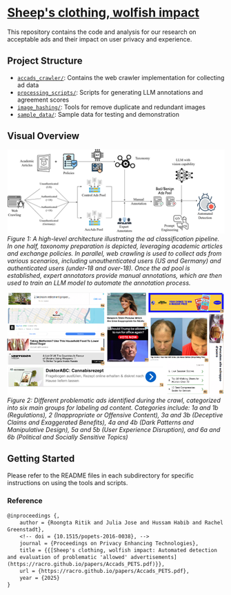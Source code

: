 # [Sheep's clothing, wolfish impact](https://racro.github.io/papers/Accads_PETS.pdf)

This repository contains the code and analysis for our research on acceptable ads and their impact on user privacy and experience.

## Project Structure

- [`accads_crawler/`](accads_crawler/README.md): Contains the web crawler implementation for collecting ad data
- [`processing_scripts/`](processing_scripts/README.md): Scripts for generating LLM annotations and agreement scores
- [`image_hashing/`](image_hashing/README.md): Tools for remove duplicate and redundant images
- [`sample_data/`](sample_data/README.md): Sample data for testing and demonstration

## Visual Overview

![Acceptable Ads Overview](accads.png)
*Figure 1: A high-level architecture illustrating the ad classification pipeline. In one half, taxonomy preparation is depicted, leveraging academic articles and exchange policies. In parallel, web crawling is used to collect ads from various scenarios, including unauthenticated users (US and Germany) and authenticated users (under-18 and over-18). Once the ad pool is established, expert annotators provide manual annotations, which are then used to train an LLM model to automate the annotation process.*

![Ad Images Analysis](ad_images.drawio.png)
*Figure 2: Different problematic ads identified during the crawl, categorized into six main groups for labeling ad content. Categories include: 1a and 1b (Regulations), 2 (Inappropriate or Offensive Content), 3a and 3b (Deceptive Claims and Exaggerated Benefits), 4a and 4b (Dark Patterns and Manipulative Design), 5a and 5b (User Experience Disruption), and 6a and 6b (Political and Socially Sensitive Topics)*

## Getting Started

Please refer to the README files in each subdirectory for specific instructions on using the tools and scripts.

### Reference
```
@inproceedings {,
    author = {Roongta Ritik and Julia Jose and Hussam Habib and Rachel Greenstadt},
    <!-- doi = {10.1515/popets-2016-0038}, -->
    journal = {Proceedings on Privacy Enhancing Technologies},
    title = {{[Sheep's clothing, wolfish impact: Automated detection and evaluation of problematic 'allowed' advertisements](https://racro.github.io/papers/Accads_PETS.pdf)}},
    url = {https://racro.github.io/papers/Accads_PETS.pdf},
    year = {2025}
}
```